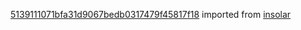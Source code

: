 [5139111071bfa31d9067bedb0317479f45817f18](https://github.com/insolar/insolar/commit/5139111071bfa31d9067bedb0317479f45817f18) imported from [insolar](https://github.com/insolar/insolar)
